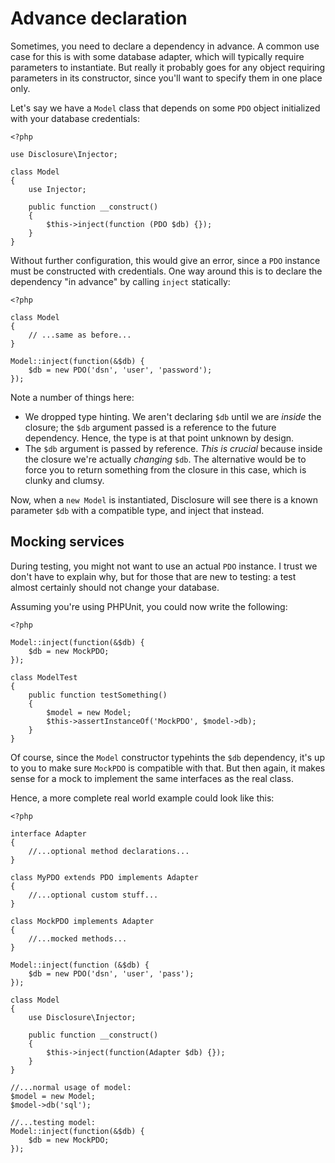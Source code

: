 # Advance declaration

Sometimes, you need to declare a dependency in advance. A common use case for
this is with some database adapter, which will typically require parameters to
instantiate. But really it probably goes for any object requiring parameters in
its constructor, since you'll want to specify them in one place only.

Let's say we have a `Model` class that depends on some `PDO` object initialized
with your database credentials:

    <?php

    use Disclosure\Injector;

    class Model
    {
        use Injector;

        public function __construct()
        {
            $this->inject(function (PDO $db) {});
        }
    }

Without further configuration, this would give an error, since a `PDO` instance
must be constructed with credentials. One way around this is to declare the
dependency "in advance" by calling `inject` statically:

    <?php

    class Model
    {
        // ...same as before...
    }

    Model::inject(function(&$db) {
        $db = new PDO('dsn', 'user', 'password');
    });

Note a number of things here:

- We dropped type hinting. We aren't declaring `$db` until we are _inside_ the
    closure; the `$db` argument passed is a reference to the future dependency.
    Hence, the type is at that point unknown by design.
- The `$db` argument is passed by reference. _This is crucial_ because inside
    the closure we're actually _changing_ `$db`. The alternative would be to
    force you to return something from the closure in this case, which is clunky
    and clumsy.

Now, when a `new Model` is instantiated, Disclosure will see there is a known
parameter `$db` with a compatible type, and inject that instead.

## Mocking services

During testing, you might not want to use an actual `PDO` instance. I trust we
don't have to explain why, but for those that are new to testing: a test almost
certainly should not change your database.

Assuming you're using PHPUnit, you could now write the following:

    <?php

    Model::inject(function(&$db) {
        $db = new MockPDO;
    });

    class ModelTest
    {
        public function testSomething()
        {
            $model = new Model;
            $this->assertInstanceOf('MockPDO', $model->db);
        }
    }

Of course, since the `Model` constructor typehints the `$db` dependency, it's up
to you to make sure `MockPDO` is compatible with that. But then again, it makes
sense for a mock to implement the same interfaces as the real class.

Hence, a more complete real world example could look like this:

    <?php

    interface Adapter
    {
        //...optional method declarations...
    }

    class MyPDO extends PDO implements Adapter
    {
        //...optional custom stuff...
    }

    class MockPDO implements Adapter
    {
        //...mocked methods...
    }

    Model::inject(function (&$db) {
        $db = new PDO('dsn', 'user', 'pass');
    });

    class Model
    {
        use Disclosure\Injector;

        public function __construct()
        {
            $this->inject(function(Adapter $db) {});
        }
    }

    //...normal usage of model:
    $model = new Model;
    $model->db('sql');

    //...testing model:
    Model::inject(function(&$db) {
        $db = new MockPDO;
    });
